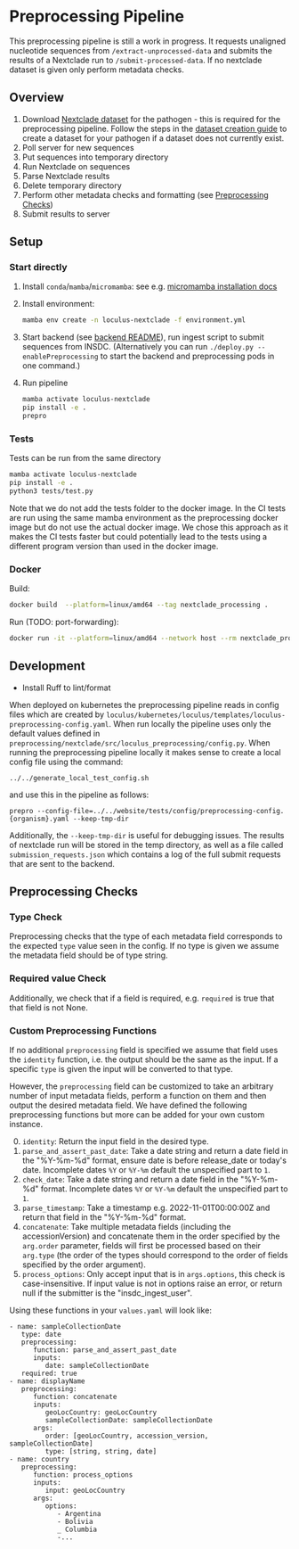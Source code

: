 # Preprocessing Pipeline

This preprocessing pipeline is still a work in progress. It requests unaligned nucleotide sequences from `/extract-unprocessed-data` and submits the results of a Nextclade run to `/submit-processed-data`. If no nextclade dataset is given only perform metadata checks.

## Overview

1. Download [Nextclade dataset](https://docs.nextstrain.org/projects/nextclade/en/stable/user/datasets.html) for the pathogen - this is required for the preprocessing pipeline. Follow the steps in the [dataset creation guide](https://github.com/nextstrain/nextclade_data/blob/master/docs/dataset-creation-guide.md) to create a dataset for your pathogen if a dataset does not currently exist.
1. Poll server for new sequences
1. Put sequences into temporary directory
1. Run Nextclade on sequences
1. Parse Nextclade results
1. Delete temporary directory
1. Perform other metadata checks and formatting (see [Preprocessing Checks](#preprocessing-checks))
1. Submit results to server

## Setup

### Start directly

1. Install `conda`/`mamba`/`micromamba`: see e.g. [micromamba installation docs](https://mamba.readthedocs.io/en/latest/micromamba-installation.html#umamba-install)
2. Install environment:

   ```bash
   mamba env create -n loculus-nextclade -f environment.yml
   ```

3. Start backend (see [backend README](../backend/README.md)), run ingest script to submit sequences from INSDC. (Alternatively you can run `./deploy.py --enablePreprocessing` to start the backend and preprocessing pods in one command.)

4. Run pipeline

   ```bash
   mamba activate loculus-nextclade
   pip install -e .
   prepro
   ```

### Tests

Tests can be run from the same directory

```bash
mamba activate loculus-nextclade
pip install -e .
python3 tests/test.py
```

Note that we do not add the tests folder to the docker image. In the CI tests are run using the same mamba environment as the preprocessing docker image but do not use the actual docker image. We chose this approach as it makes the CI tests faster but could potentially lead to the tests using a different program version than used in the docker image.

### Docker

Build:

```bash
docker build  --platform=linux/amd64 --tag nextclade_processing .
```

Run (TODO: port-forwarding):

```bash
docker run -it --platform=linux/amd64 --network host --rm nextclade_processing python main.py
```

## Development

- Install Ruff to lint/format

When deployed on kubernetes the preprocessing pipeline reads in config files which are created by `loculus/kubernetes/loculus/templates/loculus-preprocessing-config.yaml`. When run locally the pipeline uses only the default values defined in `preprocessing/nextclade/src/loculus_preprocessing/config.py`. When running the preprocessing pipeline locally it makes sense to create a local config file using the command:

```
../../generate_local_test_config.sh
```

and use this in the pipeline as follows:

```
prepro --config-file=../../website/tests/config/preprocessing-config.{organism}.yaml --keep-tmp-dir
```

Additionally, the `--keep-tmp-dir` is useful for debugging issues. The results of nextclade run will be stored in the temp directory, as well as a file called `submission_requests.json` which contains a log of the full submit requests that are sent to the backend.

## Preprocessing Checks

### Type Check

Preprocessing checks that the type of each metadata field corresponds to the expected `type` value seen in the config. If no type is given we assume the metadata field should be of type string.

### Required value Check

Additionally, we check that if a field is required, e.g. `required` is true that that field is not None.

### Custom Preprocessing Functions

If no additional `preprocessing` field is specified we assume that field uses the `identity` function, i.e. the output should be the same as the input. If a specific `type` is given the input will be converted to that type.

However, the `preprocessing` field can be customized to take an arbitrary number of input metadata fields, perform a function on them and then output the desired metadata field. We have defined the following preprocessing functions but more can be added for your own custom instance.

0. `identity`: Return the input field in the desired type.
1. `parse_and_assert_past_date`: Take a date string and return a date field in the "%Y-%m-%d" format, ensure date is before release_date or today's date. Incomplete dates `%Y` or `%Y-%m` default the unspecified part to `1`.
2. `check_date`: Take a date string and return a date field in the "%Y-%m-%d" format. Incomplete dates `%Y` or `%Y-%m` default the unspecified part to `1`.
3. `parse_timestamp`: Take a timestamp e.g. 2022-11-01T00:00:00Z and return that field in the "%Y-%m-%d" format.
4. `concatenate`: Take multiple metadata fields (including the accessionVersion) and concatenate them in the order specified by the `arg.order` parameter, fields will first be processed based on their `arg.type` (the order of the types should correspond to the order of fields specified by the order argument).
5. `process_options`: Only accept input that is in `args.options`, this check is case-insensitive. If input value is not in options raise an error, or return null if the submitter is the "insdc_ingest_user".

Using these functions in your `values.yaml` will look like:

```
- name: sampleCollectionDate
   type: date
   preprocessing:
      function: parse_and_assert_past_date
      inputs:
         date: sampleCollectionDate
   required: true
- name: displayName
   preprocessing:
      function: concatenate
      inputs:
         geoLocCountry: geoLocCountry
         sampleCollectionDate: sampleCollectionDate
      args:
         order: [geoLocCountry, accession_version, sampleCollectionDate]
         type: [string, string, date]
- name: country
   preprocessing:
      function: process_options
      inputs:
         input: geoLocCountry
      args:
         options:
            - Argentina
            - Bolivia
            _ Columbia
            -...
```
